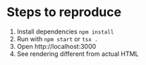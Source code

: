 # Steps to reproduce

1. Install dependencies `npm install`
2. Run with `npm start` or `tsx .`
3. Open http://localhost:3000
4. See rendering different from actual HTML

